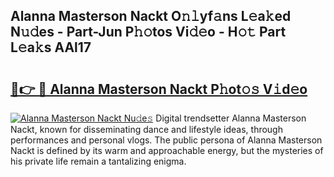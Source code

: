 ## Alanna Masterson Nackt O𝚗𝚕yf𝚊ns L𝚎a𝚔ed N𝚞𝚍es - Part-Jun P𝚑𝚘tos Vi𝚍𝚎o - H𝚘𝚝 Part L𝚎a𝚔s AAl17

# <h2><a href="http://kf3uy35.oniu.top/?m=Alanna+Masterson+Nackt">🔗👉 🔴 Alanna Masterson Nackt P𝚑ot𝚘𝚜 V𝚒d𝚎o</a></h2>

[![Alanna Masterson Nackt Nu𝚍e𝚜](https://i.imgur.com/0qMVB7G.gif)](http://kf3uy35.oniu.top/?m=Alanna+Masterson+Nackt)
Digital trendsetter Alanna Masterson Nackt, known for disseminating dance and lifestyle ideas, through performances and personal vlogs. The public persona of Alanna Masterson Nackt is defined by its warm and approachable energy, but the mysteries of his private life remain a tantalizing enigma.  
